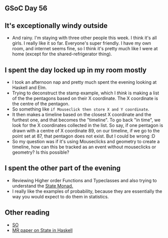 ## GSoC Day 56

## It's exceptionally windy outside
- And rainy. I'm staying with three other people this week. I think it's all girls. I really like it so far. 
  Everyone's super friendly. I have my own room, and internet seems fine, so I think it's pretty much like 
  I were at home (except for the shared-refrigerator thing).
  
## I spent the day locked up in my room mostly
- I took an afternoon nap and pretty much spent the evening looking at Haskell and Elm.
- Trying to deconstruct the stamp example, which I *think* is making a list of the 
  the pentagons based on their X coordinate. The X coordinate is the centre of the pentagon.
- So something like ```if Mouseclick then store X and Y coordinate```.
- It then makes a timeline based on the closest X coordinate and the furthest one, and that becomes
  the "timeline". To go back "in time", we look for the X coordinates collected in the list.
  So say, if one pentagon is drawn with a centre of X coordinate 89, on our timeline, if we go to the 
  point set at 87, that pentagon does not exist. But I could be wrong :D
- So my question was if it's using Mouseclicks and geometry to create a timeline, how can this be tracked
  as an event without mouseclicks or geometry? Is this possible?
  
## I spent the other part of the evening
- Reviewing Higher order Functions and Typeclasses and also trying to understand the [State Monad.](https://en.wikibooks.org/wiki/Haskell/Understanding_monads/State)
- I really like the examples of probability, because they are essentially the way you would expect to do them in statistics.

## Other reading
- [SO](https://stackoverflow.com/questions/36655035/how-to-print-the-result-of-a-state-monad-in-haskell)
- [MR paper on State in Haskell](https://www.microsoft.com/en-us/research/wp-content/uploads/2016/07/state-lasc.pdf)
